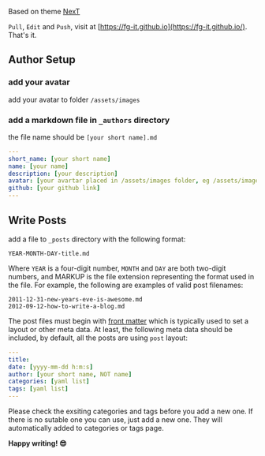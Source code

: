 Based on theme [NexT](https://github.com/Simpleyyt/jekyll-theme-next)

`Pull`, `Edit` and `Push`, visit at [https://fg-it.github.io](https://fg-it.github.io/). That's it.
## Author Setup
### add your avatar
add your avatar to folder `/assets/images` 
### add a markdown file in `_authors` directory
the file name should be `[your short name].md`
```yaml
---
short_name: [your short name]
name: [your name]
description: [your description] 
avatar: [your avartar placed in /assets/images folder, eg /assets/images/yz.jpg] 
github: [your github link]
---
```

## Write Posts
add a file to `_posts` directory with the following format:
```
YEAR-MONTH-DAY-title.md
```
Where `YEAR` is a four-digit number, `MONTH` and `DAY` are both two-digit numbers, and MARKUP is the file extension representing the format used in the file. For example, the following are examples of valid post filenames:
```
2011-12-31-new-years-eve-is-awesome.md
2012-09-12-how-to-write-a-blog.md
```

The post files must begin with [front matter](https://jekyllrb.com/docs/front-matter/) which is typically used to set a layout or other meta data. At least, the following meta data should be included, by default, all the posts are using `post` layout:
```yaml
---
title: 
date: [yyyy-mm-dd h:m:s]
author: [your short name, NOT name]
categories: [yaml list]
tags: [yaml list]
---
```

Please check the exsiting categories and tags before you add a new one. If there is no sutable one you can use, just add a new one. They will automatically added to categories or tags page.

**Happy writing!  😎**